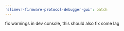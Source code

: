 ```yaml
---
'slimevr-firmware-protocol-debugger-gui': patch
---
```


fix warnings in dev console, this should also fix some lag
